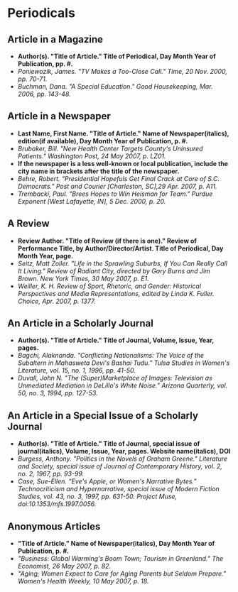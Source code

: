 # Periodicals

## Article in a Magazine
* **Author(s). "Title of Article." Title of Periodical, Day Month Year of Publication, pp. #.**
* *Poniewozik, James. "TV Makes a Too-Close Call." Time, 20 Nov. 2000, pp. 70-71.*
* *Buchman, Dana. "A Special Education." Good Housekeeping, Mar. 2006, pp. 143-48.*

## Article in a Newspaper
* **Last Name, First Name. "Title of Article." Name of Newspaper(italics), edition(if available), Day Month Year of Publication, p. #.**
* *Brubaker, Bill. "New Health Center Targets County's Uninsured Patients." Washington Post, 24 May 2007, p. LZ01.*
* **If the newspaper is a less well-known or local publication, include the city name in brackets after the title of the newspaper.**
* *Behre, Robert. "Presidential Hopefuls Get Final Crack at Core of S.C. Democrats." Post and Courier [Charleston, SC],29 Apr. 2007, p. A11.*
* *Trembacki, Paul. "Brees Hopes to Win Heisman for Team." Purdue Exponent [West Lafayette, IN], 5 Dec. 2000, p. 20.*

## A Review
* **Review Author. "Title of Review (if there is one)." Review of Performance Title, by Author/Director/Artist. Title of Periodical, Day Month Year, page.**
* *Seitz, Matt Zoller. "Life in the Sprawling Suburbs, If You Can Really Call It Living." Review of Radiant City, directed by Gary Burns and Jim Brown. New York Times, 30 May 2007, p. E1.*
* *Weiller, K. H. Review of Sport, Rhetoric, and Gender: Historical Perspectives and Media Representations, edited by Linda K. Fuller. Choice, Apr. 2007, p. 1377.*

## An Article in a Scholarly Journal
* **Author(s). "Title of Article." Title of Journal, Volume, Issue, Year, pages.**
* *Bagchi, Alaknanda. "Conflicting Nationalisms: The Voice of the Subaltern in Mahasweta Devi's Bashai Tudu." Tulsa Studies in Women's Literature, vol. 15, no. 1, 1996, pp. 41-50.*
* *Duvall, John N. "The (Super)Marketplace of Images: Television as Unmediated Mediation in DeLillo's White Noise." Arizona Quarterly, vol. 50, no. 3, 1994, pp. 127-53.*

## An Article in a Special Issue of a Scholarly Journal
* **Author(s). "Title of Article." Title of Journal, special issue of journal(italics), Volume, Issue, Year, pages. Website name(italics), DOI**
* *Burgess, Anthony. "Politics in the Novels of Graham Greene." Literature and Society, special issue of Journal of Contemporary History, vol. 2, no. 2, 1967, pp. 93-99.*
* *Case, Sue-Ellen. “Eve's Apple, or Women's Narrative Bytes.” Technocriticism and Hypernarrative, special issue of Modern Fiction Studies, vol. 43, no. 3, 1997, pp. 631-50. Project Muse, doi:10.1353/mfs.1997.0056.*

## Anonymous Articles
* **"Title of Article." Name of Newspaper(italics), Day Month Year of Publication, p. #.**
* *"Business: Global Warming's Boom Town; Tourism in Greenland." The Economist, 26 May 2007, p. 82.*
* *"Aging; Women Expect to Care for Aging Parents but Seldom Prepare." Women's Health Weekly, 10 May 2007, p. 18.*

